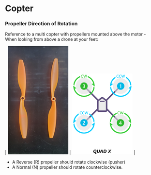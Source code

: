 # Copter


### Propeller Direction of Rotation

Reference to a multi copter with propellers mounted above the motor - When looking from above a drone at your feet:  

| <img src="quad-propellers.jpg" width="200"/> | <img src="motororder-quad-x-2d.png" width="200"/> |

- A Reverse (R) propeller should rotate clockwise (pusher)
- A Normal (N) propeller should rotate counterclockwise.
